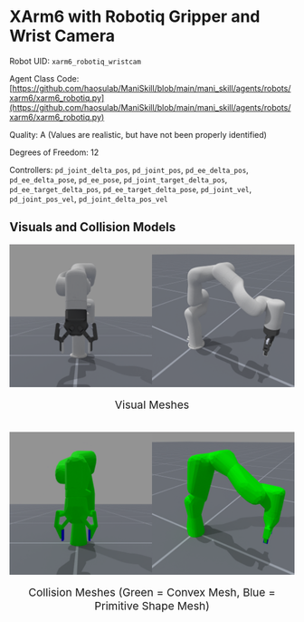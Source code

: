 <!-- THIS IS ALL GENERATED DOCUMENTATION via generate_robot_docs.py. DO NOT MODIFY THIS FILE DIRECTLY. -->

# XArm6 with Robotiq Gripper and Wrist Camera

Robot UID: `xarm6_robotiq_wristcam`

Agent Class Code: [https://github.com/haosulab/ManiSkill/blob/main/mani_skill/agents/robots/xarm6/xarm6_robotiq.py](https://github.com/haosulab/ManiSkill/blob/main/mani_skill/agents/robots/xarm6/xarm6_robotiq.py)

Quality: A (Values are realistic, but have not been properly identified)

Degrees of Freedom: 12

Controllers: `pd_joint_delta_pos`, `pd_joint_pos`, `pd_ee_delta_pos`, `pd_ee_delta_pose`, `pd_ee_pose`, `pd_joint_target_delta_pos`, `pd_ee_target_delta_pos`, `pd_ee_target_delta_pose`, `pd_joint_vel`, `pd_joint_pos_vel`, `pd_joint_delta_pos_vel`

## Visuals and Collision Models

<div>
    <div style="max-width: 100%; display: flex; justify-content: center;">
        <img src="../../_static/robot_images/xarm6_robotiq_wristcam/front_visual.png" style='min-width:min(50%, 100px);max-width:50%;height:auto' alt="xarm6_robotiq_wristcam">
        <img src="../../_static/robot_images/xarm6_robotiq_wristcam/side_visual.png" style='min-width:min(50%, 100px);max-width:50%;height:auto' alt="xarm6_robotiq_wristcam">
    </div>
    <p style="text-align: center; font-size: 1.2rem;">Visual Meshes</p>
    <br/>
    <div style="max-width: 100%; display: flex; justify-content: center;">
        <img src="../../_static/robot_images/xarm6_robotiq_wristcam/front_collision.png" style='min-width:min(50%, 100px);max-width:50%;height:auto' alt="xarm6_robotiq_wristcam">
        <img src="../../_static/robot_images/xarm6_robotiq_wristcam/side_collision.png" style='min-width:min(50%, 100px);max-width:50%;height:auto' alt="xarm6_robotiq_wristcam">
    </div>
    <p style="text-align: center; font-size: 1.2rem;">Collision Meshes (Green = Convex Mesh, Blue = Primitive Shape Mesh)</p>
</div>
